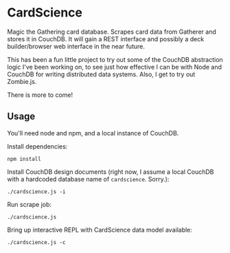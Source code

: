 CardScience
===========

Magic the Gathering card database. Scrapes card data from Gatherer and
stores it in CouchDB. It will gain a REST interface and possibly a
deck builder/browser web interface in the near future.

This has been a fun little project to try out some of the CouchDB
abstraction logic I've been working on, to see just how effective I
can be with Node and CouchDB for writing distributed data systems.
Also, I get to try out Zombie.js.

There is more to come!

Usage
-----

You'll need node and npm, and a local instance of CouchDB.

Install dependencies:

    npm install

Install CouchDB design documents (right now, I assume a local CouchDB
with a hardcoded database name of `cardscience`.  Sorry.):

    ./cardscience.js -i

Run scrape job:

    ./cardscience.js

Bring up interactive REPL with CardScience data model available:

    ./cardscience.js -c
